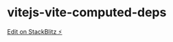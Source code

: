 # vitejs-vite-computed-deps

[Edit on StackBlitz ⚡️](https://stackblitz.com/edit/vitejs-vite-wqedkz)